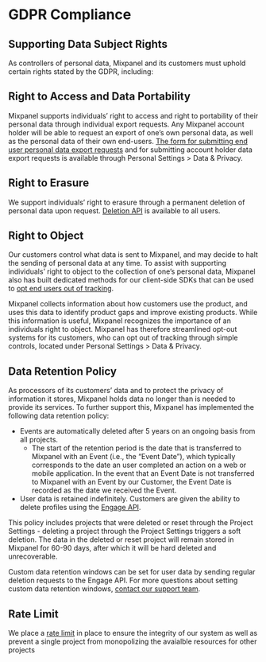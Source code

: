 # GDPR Compliance


## Supporting Data Subject Rights

As controllers of personal data, Mixpanel and its customers must uphold certain rights stated by the GDPR, including:

## Right to Access and Data Portability

Mixpanel supports individuals’ right to access and right to portability of their personal data through individual export requests. Any Mixpanel account holder will be able to request an export of one’s own personal data, as well as the personal data of their own end-users. [The form for submitting end user personal data export requests](/docs/other-bits/privacy-and-security/export-or-delete-end-user-data) and for submitting account holder data export requests is available through Personal Settings > Data & Privacy. 
 
## Right to Erasure

We support individuals’ right to erasure through a permanent deletion of personal data upon request. [Deletion API](https://developer.mixpanel.com/docs/privacy-security#manage-personal-data) is available to all users.

## Right to Object

Our customers control what data is sent to Mixpanel, and may decide to halt the sending of personal data at any time. To assist with supporting individuals’ right to object to the collection of one’s personal data, Mixpanel also has built dedicated methods for our client-side SDKs that can be used to [opt end users out of tracking](/docs/tracking/how-tos/privacy-friendly-tracking).

Mixpanel collects information about how customers use the product, and uses this data to identify product gaps and improve existing products. While this information is useful, Mixpanel recognizes the importance of an individuals right to object.  Mixpanel has therefore streamlined opt-out systems for its customers, who can opt out of tracking through simple controls, located under Personal Settings > Data & Privacy.

## Data Retention Policy

As processors of its customers’ data and to protect the privacy of information it stores, Mixpanel holds data no longer than is needed to provide its services. To further support this, Mixpanel has implemented the following data retention policy:

- Events are automatically deleted after 5 years on an ongoing basis from all projects.
  - The start of the retention period is the date that is transferred to Mixpanel with an Event (i.e., the “Event Date”), which typically corresponds to the date an user completed an action on a web or mobile application. In the event that an Event Date is not transferred to Mixpanel with an Event by our Customer, the Event Date is recorded as the date we received the Event.
- User data is retained indefinitely. Customers are given the ability to delete profiles using the [Engage API](https://developer.mixpanel.com/reference/delete-profile).

This policy includes projects that were deleted or reset through the Project Settings - deleting a project through the Project Settings triggers a soft deletion. The data in the deleted or reset project will remain stored in Mixpanel for 60-90 days, after which it will be hard deleted and unrecoverable.

Custom data retention windows can be set for user data by sending regular deletion requests to the Engage API. For more questions about setting custom data retention windows, [contact our support team](https://mixpanel.com/get-support).

## Rate Limit

We place a [rate limit](/docs/other-bits/privacy-and-security/export-or-delete-end-user-data#rate-limit) in place to ensure the integrity of our system as well as prevent a single project from monopolizing the avaialble resources for other projects
